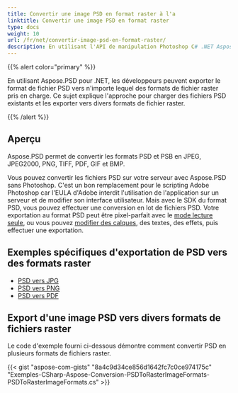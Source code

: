 ```yaml
---
title: Convertir une image PSD en format raster à l'a
linktitle: Convertir une image PSD en format raster
type: docs
weight: 10
url: /fr/net/convertir-image-psd-en-format-raster/
description: En utilisant l'API de manipulation Photoshop C# .NET Aspose.PSD, les développeurs peuvent exporter des formats PSD et PSB vers des formats JPEG, JPEG2000, PNG, TIFF, PDF, GIF et BMP.
---
```


{{% alert color="primary" %}} 

En utilisant Aspose.PSD pour .NET, les développeurs peuvent exporter le format de fichier PSD vers n'importe lequel des formats de fichier raster pris en charge. Ce sujet explique l'approche pour charger des fichiers PSD existants et les exporter vers divers formats de fichier raster.

{{% /alert %}} 
## **Aperçu**
Aspose.PSD permet de convertir les formats PSD et PSB en JPEG, JPEG2000, PNG, TIFF, PDF, GIF et BMP.

Vous pouvez convertir les fichiers PSD sur votre serveur avec Aspose.PSD sans Photoshop. C'est un bon remplacement pour le scripting Adobe Photoshop car l'EULA d'Adobe interdit l'utilisation de l'application sur un serveur et de modifier son interface utilisateur. Mais avec le SDK du format PSD, vous pouvez effectuer une conversion en lot de fichiers PSD. Votre exportation au format PSD peut être pixel-parfait avec le [mode lecture seule](https://reference.aspose.com/psd/net/aspose.psd.imageloadoptions/psdloadoptions/properties/readonlymode), ou vous pouvez [modifier des calques](/psd/fr/net/manipulating-adobe-photoshop-formats/), des textes, des effets, puis effectuer une exportation.
## **Exemples spécifiques d'exportation de PSD vers des formats raster**
- [PSD vers JPG](/psd/fr/net/psd-to-jpg/)
- [PSD vers PNG](/psd/fr/net/psd-to-png/)
- [PSD vers PDF](/psd/fr/net/psd-to-pdf/)
## **Export d'une image PSD vers divers formats de fichiers raster**
Le code d'exemple fourni ci-dessous démontre comment convertir PSD en plusieurs formats de fichiers raster.


{{< gist "aspose-com-gists" "8a4c9d34ce856d1642fc7c0ce974175c" "Exemples-CSharp-Aspose-Conversion-PSDToRasterImageFormats-PSDToRasterImageFormats.cs" >}}
